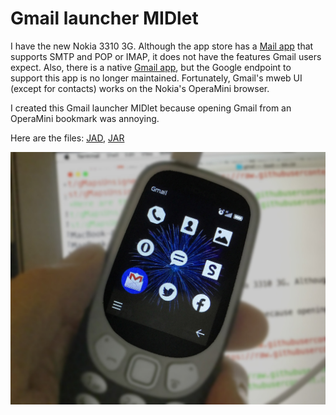 # Gmail launcher MIDlet

I have the new Nokia 3310 3G. Although the app store has a [Mail app](http://ovi.sigma.apps.bemobi.com/en_us/mail_mailnokiaall.html) that supports SMTP and POP or IMAP, it does not have the features Gmail users expect. Also, there is a native [Gmail app](http://boostapps.com/apps/gmail-2-0-6), but the Google endpoint to support this app is no longer maintained. Fortunately, Gmail's mweb UI (except for contacts) works on the Nokia's OperaMini browser.

I created this Gmail launcher MIDlet because opening Gmail from an OperaMini bookmark was annoying.

Here are the files: [JAD](https://raw.githubusercontent.com/woodie/gmail/master/dist/Gmail.jad), [JAR](https://raw.githubusercontent.com/woodie/gmail/master/dist/Gmail.jad)

![alt text](https://raw.githubusercontent.com/woodie/gmail/master/docs/example.jpg)
